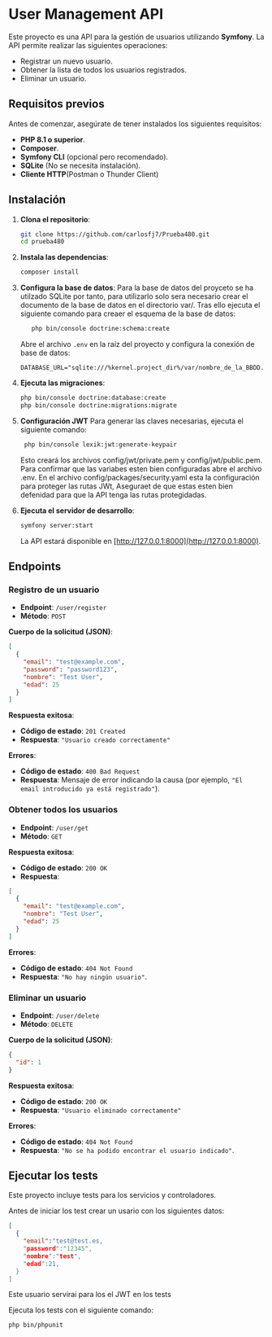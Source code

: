 # User Management API

Este proyecto es una API para la gestión de usuarios utilizando **Symfony**. La API permite realizar las siguientes operaciones:

- Registrar un nuevo usuario.
- Obtener la lista de todos los usuarios registrados.
- Eliminar un usuario.

## **Requisitos previos**

Antes de comenzar, asegúrate de tener instalados los siguientes requisitos:

- **PHP 8.1 o superior**.
- **Composer**.
- **Symfony CLI** (opcional pero recomendado).
- **SQLite** (No se necesita instalación).
- **Cliente HTTP**(Postman o Thunder Client)

## **Instalación**

1. **Clona el repositorio**:
   ```bash
   git clone https://github.com/carlosfj7/Prueba480.git
   cd prueba480
   ```

2. **Instala las dependencias**:
   ```bash
   composer install
   ```

3. **Configura la base de datos**:
   Para la base de datos del proyceto se ha utilzado SQLite por tanto, 
   para utilizarlo solo sera necesario crear el documento de la base de datos en el directorio var/.
   Tras ello ejecuta el siguiente comando para creaer el esquema de la base de datos:
    ```bash
       php bin/console doctrine:schema:create
   ```
   Abre el archivo `.env` en la raíz del proyecto y configura la conexión de base de datos:
   ```env
   DATABASE_URL="sqlite:///%kernel.project_dir%/var/nombre_de_la_BBDD.db"
   ```

4. **Ejecuta las migraciones**:
   ```bash
   php bin/console doctrine:database:create
   php bin/console doctrine:migrations:migrate
   ```
5. **Configuración JWT**
   Para generar las claves necesarias, ejecuta el siguiente comando:
   ```bash
    php bin/console lexik:jwt:generate-keypair
   ```
   Esto creará los archivos config/jwt/private.pem y config/jwt/public.pem.
   Para confirmar que las variabes esten bien configuradas abre el archivo .env.
   En el archivo config/packages/security.yaml esta la configuración para proteger las rutas JWt,
   Aseguraet de que estas esten bien defenidad para que la API tenga las rutas protegidadas.
   
6. **Ejecuta el servidor de desarrollo**:
   ```bash
   symfony server:start
   ```
   La API estará disponible en [http://127.0.0.1:8000](http://127.0.0.1:8000).

## **Endpoints**

### **Registro de un usuario**

- **Endpoint**: `/user/register`
- **Método**: `POST`

**Cuerpo de la solicitud (JSON)**:
```json
[
  {
    "email": "test@example.com",
    "password": "password123",
    "nombre": "Test User",
    "edad": 25
  }
]
```

**Respuesta exitosa**:
- **Código de estado**: `201 Created`
- **Respuesta**: `"Usuario creado correctamente"`

**Errores**:
- **Código de estado**: `400 Bad Request`
- **Respuesta**: Mensaje de error indicando la causa (por ejemplo, `"El email introducido ya está registrado"`).

### **Obtener todos los usuarios**

- **Endpoint**: `/user/get`
- **Método**: `GET`

**Respuesta exitosa**:
- **Código de estado**: `200 OK`
- **Respuesta**:
```json
[
  {
    "email": "test@example.com",
    "nombre": "Test User",
    "edad": 25
  }
]
```

**Errores**:
- **Código de estado**: `404 Not Found`
- **Respuesta**: `"No hay ningún usuario"`.

### **Eliminar un usuario**

- **Endpoint**: `/user/delete`
- **Método**: `DELETE`

**Cuerpo de la solicitud (JSON)**:
```json
{
  "id": 1
}
```

**Respuesta exitosa**:
- **Código de estado**: `200 OK`
- **Respuesta**: `"Usuario eliminado correctamente"`

**Errores**:
- **Código de estado**: `404 Not Found`
- **Respuesta**: `"No se ha podido encontrar el usuario indicado"`.

## **Ejecutar los tests**

Este proyecto incluye tests para los servicios y controladores.

Antes de iniciar los test crear un usario con los siguientes datos:
```json
[
  {
    "email":"test@test.es,
    "password":"12345",
    "nombre":"test",
    "edad":21,
  }
]
```
Este usuario servirai para los el JWT en los tests

Ejecuta los tests con el siguiente comando:
```bash
php bin/phpunit
```




